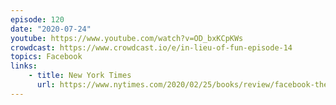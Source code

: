 ```yaml
---
episode: 120
date: "2020-07-24"
youtube: https://www.youtube.com/watch?v=OD_bxKCpKWs
crowdcast: https://www.crowdcast.io/e/in-lieu-of-fun-episode-14
topics: Facebook
links:
    - title: New York Times
      url: https://www.nytimes.com/2020/02/25/books/review/facebook-the-inside-story-steven-levy.html
---
```

